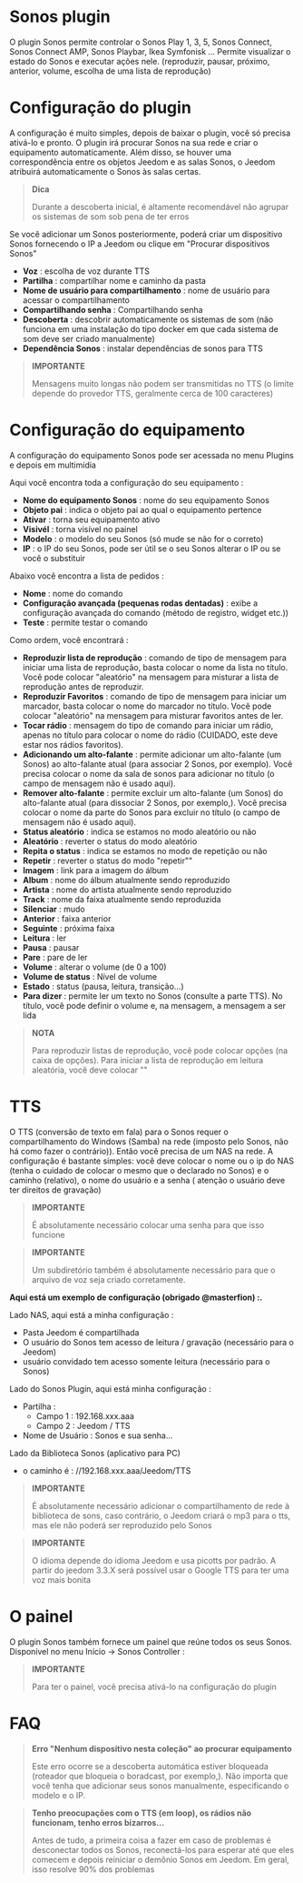 # Sonos plugin

O plugin Sonos permite controlar o Sonos Play 1, 3, 5, Sonos Connect, Sonos Connect AMP, Sonos Playbar, Ikea Symfonisk ... Permite visualizar o estado do Sonos e executar ações nele. (reproduzir, pausar, próximo, anterior, volume, escolha de uma lista de reprodução)

# Configuração do plugin

A configuração é muito simples, depois de baixar o plugin, você só precisa ativá-lo e pronto. O plugin irá procurar Sonos na sua rede e criar o equipamento automaticamente. Além disso, se houver uma correspondência entre os objetos Jeedom e as salas Sonos, o Jeedom atribuirá automaticamente o Sonos às salas certas.

> **Dica**
>
> Durante a descoberta inicial, é altamente recomendável não agrupar os sistemas de som sob pena de ter erros

Se você adicionar um Sonos posteriormente, poderá criar um dispositivo Sonos fornecendo o IP a Jeedom ou clique em "Procurar dispositivos Sonos"

-   **Voz** : escolha de voz durante TTS
-   **Partilha** : compartilhar nome e caminho da pasta
-   **Nome de usuário para compartilhamento** : nome de usuário para acessar o compartilhamento
-   **Compartilhando senha** : Compartilhando senha
-   **Descoberta** : descobrir automaticamente os sistemas de som (não funciona em uma instalação do tipo docker em que cada sistema de som deve ser criado manualmente)
-   **Dependência Sonos** : instalar dependências de sonos para TTS

> **IMPORTANTE**
>
> Mensagens muito longas não podem ser transmitidas no TTS (o limite
> depende do provedor TTS, geralmente cerca de 100 caracteres)

# Configuração do equipamento

A configuração do equipamento Sonos pode ser acessada no menu Plugins e depois em multimídia

Aqui você encontra toda a configuração do seu equipamento :

-   **Nome do equipamento Sonos** : nome do seu equipamento Sonos
-   **Objeto pai** : indica o objeto pai ao qual o equipamento pertence
-   **Ativar** : torna seu equipamento ativo
-   **Visivél** : torna visível no painel
-   **Modelo** : o modelo do seu Sonos (só mude se não for o correto)
-   **IP** : o IP do seu Sonos, pode ser útil se o seu Sonos alterar o IP ou se você o substituir

Abaixo você encontra a lista de pedidos :

-   **Nome** : nome do comando
-   **Configuração avançada (pequenas rodas dentadas)** : exibe a configuração avançada do comando (método de registro, widget etc.))
-   **Teste** : permite testar o comando

Como ordem, você encontrará :

-   **Reproduzir lista de reprodução** : comando de tipo de mensagem para iniciar uma lista de reprodução, basta colocar o nome da lista no título. Você pode colocar "aleatório" na mensagem para misturar a lista de reprodução antes de reproduzir.
-   **Reproduzir Favoritos** :  comando de tipo de mensagem para iniciar um marcador, basta colocar o nome do marcador no título. Você pode colocar "aleatório" na mensagem para misturar favoritos antes de ler.
-   **Tocar rádio** : mensagem do tipo de comando para iniciar um rádio, apenas no título para colocar o nome do rádio (CUIDADO, este deve estar nos rádios favoritos).
-   **Adicionando um alto-falante** : permite adicionar um alto-falante (um Sonos) ao alto-falante atual (para associar 2 Sonos, por exemplo). Você precisa colocar o nome da sala de sonos para adicionar no título (o campo de mensagem não é usado aqui).
-   **Remover alto-falante** : permite excluir um alto-falante (um Sonos) do alto-falante atual (para dissociar 2 Sonos, por exemplo,). Você precisa colocar o nome da parte do Sonos para excluir no título (o campo de mensagem não é usado aqui).
-   **Status aleatório** : indica se estamos no modo aleatório ou não
-   **Aleatório** : reverter o status do modo aleatório
-   **Repita o status** : indica se estamos no modo de repetição ou não
-   **Repetir** : reverter o status do modo "repetir""
-   **Imagem** : link para a imagem do álbum
-   **Album** : nome do álbum atualmente sendo reproduzido
-   **Artista** : nome do artista atualmente sendo reproduzido
-   **Track** : nome da faixa atualmente sendo reproduzida
-   **Silenciar** : mudo
-   **Anterior** : faixa anterior
-   **Seguinte** : próxima faixa
-   **Leitura** : ler
-   **Pausa** : pausar
-   **Pare** : pare de ler
-   **Volume** : alterar o volume (de 0 a 100)
-   **Volume de status** : Nível de volume
-   **Estado** : status (pausa, leitura, transição…)
-   **Para dizer** : permite ler um texto no Sonos (consulte a parte TTS). No título, você pode definir o volume e, na mensagem, a mensagem a ser lida

> **NOTA**
>
> Para reproduzir listas de reprodução, você pode colocar opções (na caixa de opções). Para iniciar a lista de reprodução em leitura aleatória, você deve colocar ""

# TTS

O TTS (conversão de texto em fala) para o Sonos requer o compartilhamento do Windows (Samba) na rede (imposto pelo Sonos, não há como fazer o contrário)). Então você precisa de um NAS na rede. A configuração é bastante simples: você deve colocar o nome ou o ip do NAS (tenha o cuidado de colocar o mesmo que o declarado no Sonos) e o caminho (relativo), o nome do usuário e a senha ( atenção o usuário deve ter direitos de gravação)

> **IMPORTANTE**
>
> É absolutamente necessário colocar uma senha para que isso funcione

> **IMPORTANTE**
>
> Um subdiretório também é absolutamente necessário para que o arquivo de voz seja criado corretamente.

**Aqui está um exemplo de configuração (obrigado @masterfion) :.**

Lado NAS, aqui está a minha configuração :

-   Pasta Jeedom é compartilhada
-   O usuário do Sonos tem acesso de leitura / gravação (necessário para o Jeedom)
-   usuário convidado tem acesso somente leitura (necessário para o Sonos)

Lado do Sonos Plugin, aqui está minha configuração :

-   Partilha :
    -   Campo 1 : 192.168.xxx.aaa
    -   Campo 2 : Jeedom / TTS
-   Nome de Usuário : Sonos e sua senha…

Lado da Biblioteca Sonos (aplicativo para PC)
-   o caminho é : //192.168.xxx.aaa/Jeedom/TTS

> **IMPORTANTE**
>
> É absolutamente necessário adicionar o compartilhamento de rede à biblioteca de sons, caso contrário, o Jeedom criará o mp3 para o tts, mas ele não poderá ser reproduzido pelo Sonos

> **IMPORTANTE**
>
> O idioma depende do idioma Jeedom e usa picotts por padrão. A partir do jeedom 3.3.X será possível usar o Google TTS para ter uma voz mais bonita


# O painel

O plugin Sonos também fornece um painel que reúne todos os seus Sonos. Disponível no menu Início → Sonos Controller :

> **IMPORTANTE**
>
> Para ter o painel, você precisa ativá-lo na configuração do plugin

# FAQ

> **Erro "Nenhum dispositivo nesta coleção" ao procurar equipamento**
>
> Este erro ocorre se a descoberta automática estiver bloqueada (roteador que bloqueia o boradcast, por exemplo,). Não importa que você tenha que adicionar seus sonos manualmente, especificando o modelo e o IP.

> **Tenho preocupações com o TTS (em loop), os rádios não funcionam, tenho erros bizarros...**
>
> Antes de tudo, a primeira coisa a fazer em caso de problemas é desconectar todos os Sonos, reconectá-los para esperar até que eles comecem e depois reiniciar o demônio Sonos em Jeedom. Em geral, isso resolve 90% dos problemas
